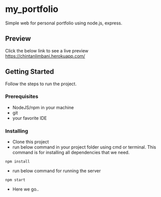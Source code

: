 # my_portfolio
Simple web for personal portfolio using node.js, express.

## Preview

Click the below link to see a live preview
https://chintanlimbani.herokuapp.com/

## Getting Started

Follow the steps to run the project.

### Prerequisites

* NodeJS/npm in your machine
* git
* your favorite IDE

### Installing

* Clone this project
* run below command in your project folder using cmd or terminal. This command is for installing all dependencies that we need. 
```
npm install
```
* run below command for running the server
```
npm start
```
* Here we go..
